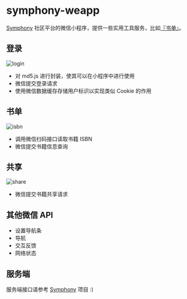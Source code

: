# symphony-weapp

[Symphony](https://github.com/b3log/symphony) 社区平台的微信小程序，提供一些实用工具服务，比如[『书单』](https://hacpai.com/tag/book_share)。

## 登录

![login](https://cloud.githubusercontent.com/assets/873584/21684780/0bc06672-d39a-11e6-9580-5b9839bbc3a6.png)

* 对 md5.js 进行封装，使其可以在小程序中进行使用
* 微信提交登录请求
* 使用微信数据缓存存储用户标识以实现类似 Cookie 的作用

## 书单

![isbn](https://cloud.githubusercontent.com/assets/873584/21684779/0bb8084c-d39a-11e6-99df-1093694ded09.png)

* 调用微信扫码接口读取书籍 ISBN
* 微信提交书籍信息查询

## 共享

![share](https://cloud.githubusercontent.com/assets/873584/21706876/2dc126ba-d405-11e6-9e59-dc3bab775f49.png)

* 微信提交书籍共享请求

## 其他微信 API

* 设置导航条
* 导航
* 交互反馈
* 网络状态

## 服务端

服务端接口请参考 [Symphony](https://github.com/b3log/symphony) 项目 :)

